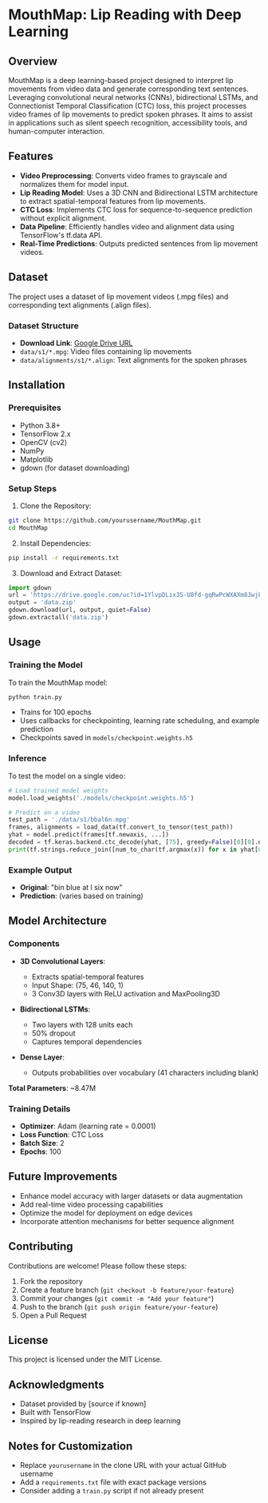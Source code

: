# MouthMap: Lip Reading with Deep Learning

## Overview
MouthMap is a deep learning-based project designed to interpret lip movements from video data and generate corresponding text sentences. Leveraging convolutional neural networks (CNNs), bidirectional LSTMs, and Connectionist Temporal Classification (CTC) loss, this project processes video frames of lip movements to predict spoken phrases. It aims to assist in applications such as silent speech recognition, accessibility tools, and human-computer interaction.

## Features
- **Video Preprocessing**: Converts video frames to grayscale and normalizes them for model input.
- **Lip Reading Model**: Uses a 3D CNN and Bidirectional LSTM architecture to extract spatial-temporal features from lip movements.
- **CTC Loss**: Implements CTC loss for sequence-to-sequence prediction without explicit alignment.
- **Data Pipeline**: Efficiently handles video and alignment data using TensorFlow's tf.data API.
- **Real-Time Predictions**: Outputs predicted sentences from lip movement videos.

## Dataset
The project uses a dataset of lip movement videos (.mpg files) and corresponding text alignments (.align files). 

### Dataset Structure
- **Download Link**: [Google Drive URL](https://drive.google.com/uc?id=1YlvpDLix3S-U8fd-gqRwPcWXAXm8JwjL)
- `data/s1/*.mpg`: Video files containing lip movements
- `data/alignments/s1/*.align`: Text alignments for the spoken phrases

## Installation

### Prerequisites
- Python 3.8+
- TensorFlow 2.x
- OpenCV (cv2)
- NumPy
- Matplotlib
- gdown (for dataset downloading)

### Setup Steps

1. Clone the Repository:
```bash
git clone https://github.com/yourusername/MouthMap.git
cd MouthMap
```

2. Install Dependencies:
```bash
pip install -r requirements.txt
```

3. Download and Extract Dataset:
```python
import gdown
url = 'https://drive.google.com/uc?id=1YlvpDLix3S-U8fd-gqRwPcWXAXm8JwjL'
output = 'data.zip'
gdown.download(url, output, quiet=False)
gdown.extractall('data.zip')
```

## Usage

### Training the Model
To train the MouthMap model:
```bash
python train.py
```
- Trains for 100 epochs
- Uses callbacks for checkpointing, learning rate scheduling, and example prediction
- Checkpoints saved in `models/checkpoint.weights.h5`

### Inference
To test the model on a single video:
```python
# Load trained model weights
model.load_weights('./models/checkpoint.weights.h5')

# Predict on a video
test_path = './data/s1/bbal6n.mpg'
frames, alignments = load_data(tf.convert_to_tensor(test_path))
yhat = model.predict(frames[tf.newaxis, ...])
decoded = tf.keras.backend.ctc_decode(yhat, [75], greedy=False)[0][0].numpy()
print(tf.strings.reduce_join([num_to_char(tf.argmax(x)) for x in yhat[0]]).numpy().decode('utf-8'))
```

### Example Output
- **Original**: "bin blue at l six now"
- **Prediction**: (varies based on training)

## Model Architecture

### Components
- **3D Convolutional Layers**:
  - Extracts spatial-temporal features
  - Input Shape: (75, 46, 140, 1)
  - 3 Conv3D layers with ReLU activation and MaxPooling3D

- **Bidirectional LSTMs**:
  - Two layers with 128 units each
  - 50% dropout
  - Captures temporal dependencies

- **Dense Layer**:
  - Outputs probabilities over vocabulary (41 characters including blank)

**Total Parameters**: ~8.47M

### Training Details
- **Optimizer**: Adam (learning rate = 0.0001)
- **Loss Function**: CTC Loss
- **Batch Size**: 2
- **Epochs**: 100

## Future Improvements
- Enhance model accuracy with larger datasets or data augmentation
- Add real-time video processing capabilities
- Optimize the model for deployment on edge devices
- Incorporate attention mechanisms for better sequence alignment

## Contributing
Contributions are welcome! Please follow these steps:
1. Fork the repository
2. Create a feature branch (`git checkout -b feature/your-feature`)
3. Commit your changes (`git commit -m "Add your feature"`)
4. Push to the branch (`git push origin feature/your-feature`)
5. Open a Pull Request

## License
This project is licensed under the MIT License.

## Acknowledgments
- Dataset provided by [source if known]
- Built with TensorFlow
- Inspired by lip-reading research in deep learning

## Notes for Customization
- Replace `yourusername` in the clone URL with your actual GitHub username
- Add a `requirements.txt` file with exact package versions
- Consider adding a `train.py` script if not already present
